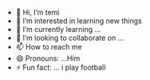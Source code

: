 - 👋 Hi, I’m temi 
- 👀 I’m interested in learning new things
- 🌱 I’m currently learning ...
- 💞️ I’m looking to collaborate on ...
- 📫 How to reach me 
- 😄 Pronouns: ...Him
- ⚡ Fun fact: ... i play football 

<!---
Temi097/Temi097 is a ✨ special ✨ repository because its `README.md` (this file) appears on your GitHub profile.
You can click the Preview link to take a look at your changes.
--->
